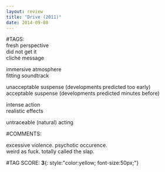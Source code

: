 ```yaml
---  
layout: review  
title: "Drive (2011)"  
date: 2014-09-08  
---  
```

  
#TAGS:  
fresh perspective  
did not get it  
cliché message  
  
immersive atmosphere  
fitting soundtrack  
  
unacceptable suspense (developments predicted too early)  
acceptable suspense (developments predicted minutes before)  
  
intense action  
realistic effects  
  
untraceable (natural) acting  
  
#COMMENTS:  
  
excessive violence. psychotic occurence.  
weird as fuck. totally called the slap.  
  
  
  
  
  
#TAG SCORE: **3**{: style:"color:yellow; font-size:50px;"}  
